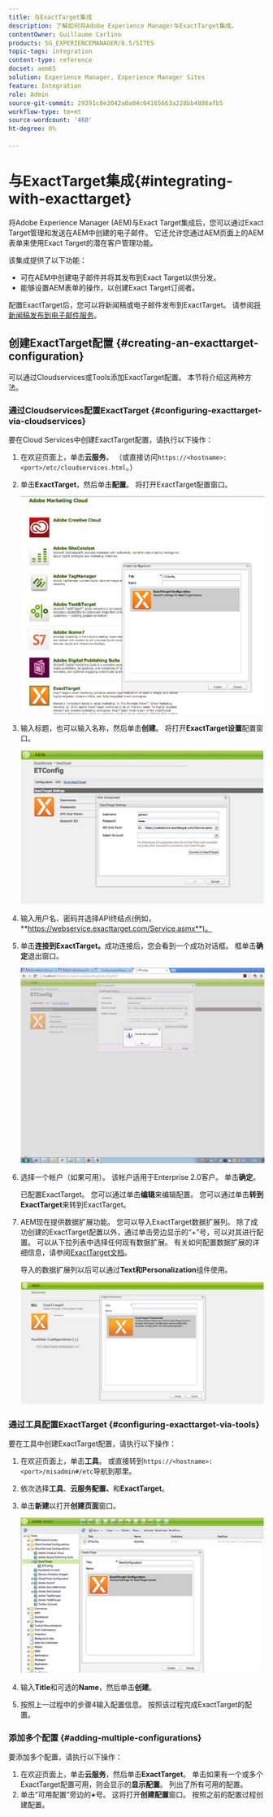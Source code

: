```yaml
---
title: 与ExactTarget集成
description: 了解如何将Adobe Experience Manager与ExactTarget集成。
contentOwner: Guillaume Carlino
products: SG_EXPERIENCEMANAGER/6.5/SITES
topic-tags: integration
content-type: reference
docset: aem65
solution: Experience Manager, Experience Manager Sites
feature: Integration
role: Admin
source-git-commit: 29391c8e3042a8a04c64165663a228bb4886afb5
workflow-type: tm+mt
source-wordcount: '460'
ht-degree: 0%

---
```


# 与ExactTarget集成{#integrating-with-exacttarget}

将Adobe Experience Manager (AEM)与Exact Target集成后，您可以通过Exact Target管理和发送在AEM中创建的电子邮件。 它还允许您通过AEM页面上的AEM表单来使用Exact Target的潜在客户管理功能。

该集成提供了以下功能：

* 可在AEM中创建电子邮件并将其发布到Exact Target以供分发。
* 能够设置AEM表单的操作，以创建Exact Target订阅者。

配置ExactTarget后，您可以将新闻稿或电子邮件发布到ExactTarget。 请参阅[将新闻稿发布到电子邮件服务](/help/sites-authoring/personalization.md)。

## 创建ExactTarget配置 {#creating-an-exacttarget-configuration}

可以通过Cloudservices或Tools添加ExactTarget配置。 本节将介绍这两种方法。

### 通过Cloudservices配置ExactTarget {#configuring-exacttarget-via-cloudservices}

要在Cloud Services中创建ExactTarget配置，请执行以下操作：

1. 在欢迎页面上，单击&#x200B;**云服务**。 （或直接访问`https://<hostname>:<port>/etc/cloudservices.html`。）
1. 单击&#x200B;**ExactTarget**，然后单击&#x200B;**配置**。 将打开ExactTarget配置窗口。

   ![chlimage_1-19](assets/chlimage_1-19.png)

1. 输入标题，也可以输入名称，然后单击&#x200B;**创建**。 将打开&#x200B;**ExactTarget设置**&#x200B;配置窗口。

   ![chlimage_1](assets/chlimage_1.jpeg)

1. 输入用户名、密码并选择API终结点(例如，**https://webservice.exacttarget.com/Service.asmx**)。
1. 单击&#x200B;**连接到ExactTarget。**&#x200B;成功连接后，您会看到一个成功对话框。 框单击&#x200B;**确定**&#x200B;退出窗口。

   ![chlimage_1-1](assets/chlimage_1-1.jpeg)

1. 选择一个帐户（如果可用）。 该帐户适用于Enterprise 2.0客户。 单击&#x200B;**确定**。

   已配置ExactTarget。 您可以通过单击&#x200B;**编辑**&#x200B;来编辑配置。 您可以通过单击&#x200B;**转到ExactTarget**&#x200B;来转到ExactTarget。

1. AEM现在提供数据扩展功能。 您可以导入ExactTarget数据扩展列。 除了成功创建的ExactTarget配置以外，通过单击旁边显示的“+”号，可以对其进行配置。 可以从下拉列表中选择任何现有数据扩展。 有关如何配置数据扩展的详细信息，请参阅[ExactTarget文档](https://help.salesforce.com/s/articleView?id=sf.mc_es_data_extension_data_relationships_classic.htm&amp;type=5)。

   导入的数据扩展列以后可以通过&#x200B;**Text和Personalization**&#x200B;组件使用。

   ![chlimage_1-2](assets/chlimage_1-2.jpeg)

### 通过工具配置ExactTarget {#configuring-exacttarget-via-tools}

要在工具中创建ExactTarget配置，请执行以下操作：

1. 在欢迎页面上，单击&#x200B;**工具**。 或直接转到`https://<hostname>:<port>/misadmin#/etc`导航到那里。
1. 依次选择&#x200B;**工具**、**云服务配置、**&#x200B;和&#x200B;**ExactTarget**。
1. 单击&#x200B;**新建**&#x200B;以打开**创建页面**窗口。

   ![chlimage_1-34](assets/chlimage_1-3.jpeg)

1. 输入&#x200B;**Title**&#x200B;和可选的&#x200B;**Name**，然后单击&#x200B;**创建**。
1. 按照上一过程中的步骤4输入配置信息。 按照该过程完成ExactTarget的配置。

### 添加多个配置 {#adding-multiple-configurations}

要添加多个配置，请执行以下操作：

1. 在欢迎页面上，单击&#x200B;**云服务**，然后单击&#x200B;**ExactTarget**。 单击如果有一个或多个ExactTarget配置可用，则会显示的&#x200B;**显示配置**。 列出了所有可用的配置。
1. 单击“可用配置”旁边的&#x200B;**+**&#x200B;号。 这将打开&#x200B;**创建配置**&#x200B;窗口。 按照之前的配置过程创建配置。
